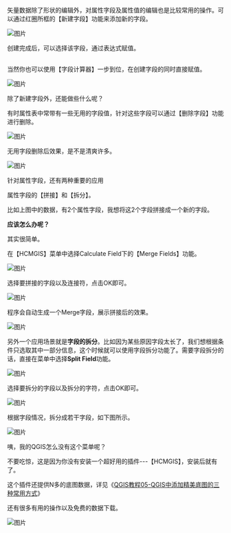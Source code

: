矢量数据除了形状的编辑外，对属性字段及属性值的编辑也是比较常用的操作。可以通过红圈所框的【新建字段】功能来添加新的字段。

![图片](https://mmbiz.qpic.cn/mmbiz_jpg/spZMU6icdHp6MPwtK4QIfHq0YgibNc8XCglEEx6PRteglSBicgMEM0TFzsx7CJRtIRTTlubwjpJfY8oknqKYoSgmw/640?wx_fmt=jpeg&tp=webp&wxfrom=5&wx_lazy=1&wx_co=1)

创建完成后，可以选择该字段，通过表达式赋值。

![图片](data:image/gif;base64,iVBORw0KGgoAAAANSUhEUgAAAAEAAAABCAYAAAAfFcSJAAAADUlEQVQImWNgYGBgAAAABQABh6FO1AAAAABJRU5ErkJggg==)

当然你也可以使用【字段计算器】一步到位，在创建字段的同时直接赋值。

![图片](https://mmbiz.qpic.cn/mmbiz_jpg/spZMU6icdHp6MPwtK4QIfHq0YgibNc8XCgbZB4TOKRd9n4WSiaviberOSTyzpZFHicQ9pAaiaV8O5sDw65u2BhRAy1ZA/640?wx_fmt=jpeg&tp=webp&wxfrom=5&wx_lazy=1&wx_co=1)



除了新建字段外，还能做些什么呢？

有时属性表中常带有一些无用的字段值，针对这些字段可以通过【删除字段】功能进行删除。

![图片](https://mmbiz.qpic.cn/mmbiz_jpg/spZMU6icdHp6MPwtK4QIfHq0YgibNc8XCgtqsggyZNdicEpkAibazp4TXTlMVn49IyibRiccqtbP71sI78oGCV8ibGfJw/640?wx_fmt=jpeg&tp=webp&wxfrom=5&wx_lazy=1&wx_co=1)

无用字段删除后效果，是不是清爽许多。

![图片](https://mmbiz.qpic.cn/mmbiz_jpg/spZMU6icdHp6MPwtK4QIfHq0YgibNc8XCgHwqDC2Wv7d1QDNAy8G6rMKT2BMmSbDI10Yt8NRrJlLr2q1KXF4LQZg/640?wx_fmt=jpeg&tp=webp&wxfrom=5&wx_lazy=1&wx_co=1)



针对属性字段，还有两种重要的应用

属性字段的【拼接】和【拆分】。

比如上图中的数据，有2个属性字段，我想将这2个字段拼接成一个新的字段。

**应该怎么办呢？**



其实很简单。

在【HCMGIS】菜单中选择Calculate Field下的【Merge Fields】功能。

![图片](https://mmbiz.qpic.cn/mmbiz_jpg/spZMU6icdHp6MPwtK4QIfHq0YgibNc8XCgLqoFiaNPptZ1LcLDN82nJkukogVYz2Z50WNYqveXvA0IAx6xwaERL0Q/640?wx_fmt=jpeg&tp=webp&wxfrom=5&wx_lazy=1&wx_co=1)

选择要拼接的字段以及连接符，点击OK即可。

![图片](https://mmbiz.qpic.cn/mmbiz_jpg/spZMU6icdHp6MPwtK4QIfHq0YgibNc8XCgju28CMUYMPftBdxIibNQicVOEu2VN5cGyibwvueu7sxwZic7NeMAxoBVqg/640?wx_fmt=jpeg&tp=webp&wxfrom=5&wx_lazy=1&wx_co=1)

程序会自动生成一个Merge字段，展示拼接后的效果。



![图片](https://mmbiz.qpic.cn/mmbiz_jpg/spZMU6icdHp6MPwtK4QIfHq0YgibNc8XCgeAGmnBZic4vm5olmr8ZpiaTt5BwgSdG2ZfCw0NZKzoyhoPRLogsjWacw/640?wx_fmt=jpeg&tp=webp&wxfrom=5&wx_lazy=1&wx_co=1)



另外一个应用场景就是**字段的拆分**。比如因为某些原因字段太长了，我们想根据条件只选取其中一部分信息，这个时候就可以使用字段拆分功能了。需要字段拆分的话，直接在菜单中选择**Split Field**功能。

![图片](https://mmbiz.qpic.cn/mmbiz_jpg/spZMU6icdHp6MPwtK4QIfHq0YgibNc8XCgn0ZiarPuEcf6zMKNiaia9dibsYHTrOmibib9cvpLFCRfiaw8ga6AgbWuWXjIg/640?wx_fmt=jpeg&tp=webp&wxfrom=5&wx_lazy=1&wx_co=1)

选择要拆分的字段以及拆分的字符，点击OK即可。

![图片](https://mmbiz.qpic.cn/mmbiz_jpg/spZMU6icdHp6MPwtK4QIfHq0YgibNc8XCgZwBv4P0d4BVcEZ0nOJSYkn8SXFEY7J6n6I5Cc1bH6tfabDFAnU8c0Q/640?wx_fmt=jpeg&tp=webp&wxfrom=5&wx_lazy=1&wx_co=1)

根据字段情况，拆分成若干字段，如下图所示。

![图片](https://mmbiz.qpic.cn/mmbiz_jpg/spZMU6icdHp6MPwtK4QIfHq0YgibNc8XCgZ4sMiak4EwNN0HADhmj5aUKaZatxgKj6YOOseHrdK7FLIZItiazSibDDQ/640?wx_fmt=jpeg&tp=webp&wxfrom=5&wx_lazy=1&wx_co=1)

咦，我的QGIS怎么没有这个菜单呢？

不要吃惊，这是因为你没有安装一个超好用的插件---【HCMGIS】，安装后就有了。

这个插件还提供N多的底图数据，详见《[QGIS教程05-QGIS中添加精美底图的三种常用方式](http://mp.weixin.qq.com/s?__biz=MzI0MjE2MDYzNQ==&mid=2649449652&idx=1&sn=085adcf60f2b32555ef86a9a36735c5c&chksm=f11f4220c668cb362e30f94a96765b4784bd9dcb630b7cd6e14bbfe51df53156262eeec977bf&scene=21#wechat_redirect)》

还有很多有用的操作以及免费的数据下载。

![图片](https://mmbiz.qpic.cn/mmbiz_jpg/spZMU6icdHp6MPwtK4QIfHq0YgibNc8XCg86UhPSol238Qx5ndEtXczcXvQjP6DWtUVTVFQ9t5BP35qEyX6ickAzQ/640?wx_fmt=jpeg&tp=webp&wxfrom=5&wx_lazy=1&wx_co=1)